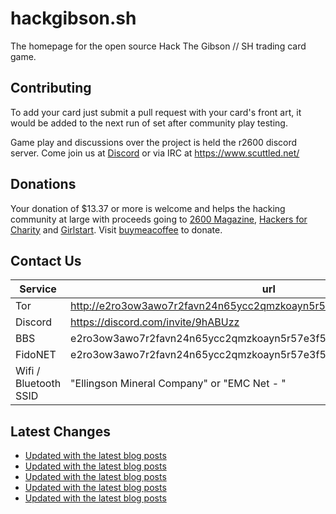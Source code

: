 # hackgibson.sh
The homepage for the open source Hack The Gibson // SH trading card game.


## Contributing

To add your card just submit a pull request with your card's front art, it would be added to the next run of set after community play testing.

Game play and discussions over the project is held the r2600 discord server. Come join us at [Discord](https://discord.com/invite/9hABUzz) or via IRC at https://www.scuttled.net/


## Donations

Your donation of $13.37 or more is welcome and helps the hacking community at large with proceeds going to [2600 Magazine](https://2600.com/), [Hackers for Charity](https://hackersforcharity.org) and [Girlstart](https://girlstart.org).  Visit [buymeacoffee](https://www.buymeacoffee.com/hackgibson.sh) to donate.


## Contact Us

Service | url
-|-
Tor | http://e2ro3ow3awo7r2favn24n65ycc2qmzkoayn5r57e3f56nvjwdcgg32ad.onion
Discord | https://discord.com/invite/9hABUzz
BBS | e2ro3ow3awo7r2favn24n65ycc2qmzkoayn5r57e3f56nvjwdcgg32ad.onion:23
FidoNET | e2ro3ow3awo7r2favn24n65ycc2qmzkoayn5r57e3f56nvjwdcgg32ad.onion:24554
Wifi / Bluetooth SSID | "Ellingson Mineral Company" or "EMC Net - <fidonet address>"

## Latest Changes
<!-- BLOG-POST-LIST:START -->
- [Updated with the latest blog posts](https://github.com/DFW2600/hackgibson.sh/commit/265d037b2a227c0c8ce596eb06a17141e33aae3b)
- [Updated with the latest blog posts](https://github.com/DFW2600/hackgibson.sh/commit/7cd88a3568e1ad217ffdeea7c081da2cee9cb1ac)
- [Updated with the latest blog posts](https://github.com/DFW2600/hackgibson.sh/commit/9ae4047d2b2da86521d4396e6aace3a21a94b4ed)
- [Updated with the latest blog posts](https://github.com/DFW2600/hackgibson.sh/commit/875b007ff8bf9c143cf02e17ffda2f4ad112ab8e)
- [Updated with the latest blog posts](https://github.com/DFW2600/hackgibson.sh/commit/ae30e6ad93380bb491e2660b3d7c267a75d78c47)
<!-- BLOG-POST-LIST:END -->
